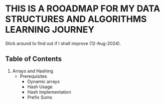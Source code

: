 # THIS IS A ROOADMAP FOR MY DATA STRUCTURES AND ALGORITHMS LEARNING JOURNEY

Stick around to find out if I shall improve (12-Aug-2024).

## Table of Contents

1. Arrays and Hashing
    - Prerequisites
        - Dynamic arrays
        - Hash Usage
        - Hash Implementation
        - Prefix Sums
